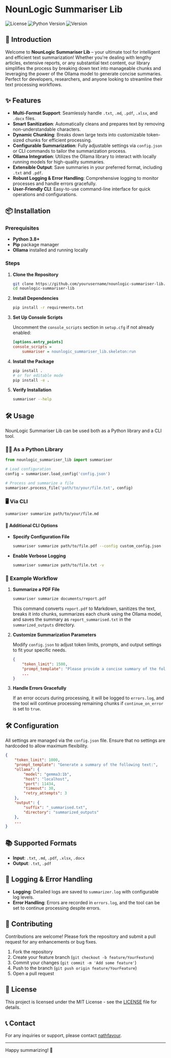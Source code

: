 # NounLogic Summariser Lib

![License](https://img.shields.io/badge/license-MIT-blue.svg)
![Python Version](https://img.shields.io/badge/python-3.8%2B-blue.svg)
![Version](https://img.shields.io/badge/version-1.0.0-brightgreen.svg)

## 🚀 Introduction

Welcome to **NounLogic Summariser Lib** – your ultimate tool for intelligent and efficient text summarization! Whether you're dealing with lengthy articles, extensive reports, or any substantial text content, our library simplifies the process by breaking down text into manageable chunks and leveraging the power of the Ollama model to generate concise summaries. Perfect for developers, researchers, and anyone looking to streamline their text processing workflows.

## ✨ Features

- **Multi-Format Support**: Seamlessly handle `.txt`, `.md`, `.pdf`, `.xlsx`, and `.docx` files.
- **Smart Sanitization**: Automatically cleans and prepares text by removing non-understandable characters.
- **Dynamic Chunking**: Breaks down large texts into customizable token-sized chunks for efficient processing.
- **Configurable Summarization**: Fully adjustable settings via `config.json` or CLI commands to tailor the summarization process.
- **Ollama Integration**: Utilizes the Ollama library to interact with locally running models for high-quality summaries.
- **Extensible Output**: Save summaries in your preferred format, including `.txt` and `.pdf`.
- **Robust Logging & Error Handling**: Comprehensive logging to monitor processes and handle errors gracefully.
- **User-Friendly CLI**: Easy-to-use command-line interface for quick operations and configurations.

## 📦 Installation

### Prerequisites

- **Python 3.8+**
- **Pip** package manager
- **Ollama** installed and running locally

### Steps

1. **Clone the Repository**

    ```bash
    git clone https://github.com/yourusername/nounlogic-summariser-lib.git
    cd nounlogic-summariser-lib
    ```

2. **Install Dependencies**

    ```bash
    pip install -r requirements.txt
    ```

3. **Set Up Console Scripts**

    Uncomment the `console_scripts` section in `setup.cfg` if not already enabled:

    ```ini
    [options.entry_points]
    console_scripts =
        summariser = nounlogic_summariser_lib.skeleton:run
    ```

4. **Install the Package**

    ```bash
    pip install .
    # or for editable mode
    pip install -e .
    ```

5. **Verify Installation**

    ```bash
    summariser --help
    ```

## 🛠 Usage

NounLogic Summariser Lib can be used both as a Python library and a CLI tool.

### 👩‍💻 As a Python Library

```python
from nounlogic_summariser_lib import summariser

# Load configuration
config = summariser.load_config('config.json')

# Process and summarize a file
summariser.process_file('path/to/your/file.txt', config)
```

### 🖥️ Via CLI

```bash
summariser summarize path/to/your/file.md
```

#### 📄 Additional CLI Options

- **Specify Configuration File**

    ```bash
    summariser summarize path/to/file.pdf --config custom_config.json
    ```

- **Enable Verbose Logging**

    ```bash
    summariser summarize path/to/file.txt -v
    ```

### 🌟 Example Workflow

1. **Summarize a PDF File**

    ```bash
    summariser summarize documents/report.pdf
    ```

    This command converts `report.pdf` to Markdown, sanitizes the text, breaks it into chunks, summarizes each chunk using the Ollama model, and saves the summary as `report_summarised.txt` in the `summarized_outputs` directory.

2. **Customize Summarization Parameters**

    Modify `config.json` to adjust token limits, prompts, and output settings to fit your specific needs.

    ```json
    {
        "token_limit": 1500,
        "prompt_template": "Please provide a concise summary of the following text:",
        ...
    }
    ```

3. **Handle Errors Gracefully**

    If an error occurs during processing, it will be logged to `errors.log`, and the tool will continue processing remaining chunks if `continue_on_error` is set to `true`.

## 🛠 Configuration

All settings are managed via the `config.json` file. Ensure that no settings are hardcoded to allow maximum flexibility.

```json
{
    "token_limit": 1000,
    "prompt_template": "Generate a summary of the following text:",
    "ollama": {
        "model": "gemma3:1b",
        "host": "localhost",
        "port": 11434,
        "timeout": 30,
        "retry_attempts": 3
    },
    "output": {
        "suffix": "_summarised.txt",
        "directory": "summarized_outputs"
    },
    ...
}
```

## 📚 Supported Formats

- **Input**: `.txt`, `.md`, `.pdf`, `.xlsx`, `.docx`
- **Output**: `.txt`, `.pdf`

## 🐞 Logging & Error Handling

- **Logging**: Detailed logs are saved to `summarizer.log` with configurable log levels.
- **Error Handling**: Errors are recorded in `errors.log`, and the tool can be set to continue processing despite errors.

## 🤝 Contributing

Contributions are welcome! Please fork the repository and submit a pull request for any enhancements or bug fixes.

1. Fork the repository
2. Create your feature branch (`git checkout -b feature/YourFeature`)
3. Commit your changes (`git commit -m 'Add some feature'`)
4. Push to the branch (`git push origin feature/YourFeature`)
5. Open a pull request

## 📝 License

This project is licensed under the MIT License - see the [LICENSE](LICENSE) file for details.

## 📞 Contact

For any inquiries or support, please contact [nathfavour](mailto:nathfavour@example.com).

---

Happy summarizing! 🚀
